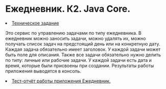 # Ежедневник. К2. Java Core.
<li><a href="https://docs.google.com/document/d/1PsiapNCkWX6GFFRjBlgRV3HwbG3qfGb7B6zq8gOhtQE/edit?usp=sharing">Техническое задание</a></li>

Это сервис по управлению задачами по типу ежедневника.
В ежедневник можно заносить задачи, можно удалять их, можно получать список задач на предстоящий день или на конкретную дату.
Каждая задача обязательно имеет заголовок. У каждой задачи может быть поле для описания. 
Также все задачи обязательно нужно делить по типу: личные или рабочие задачи. У каждой задачи есть дата и время, которые были присвоены при создании.
Результаты работы приложения выводятся в консоль.

<li><a href="https://docs.google.com/document/d/12ah5RqkY1fEsGUpb7EFjz0N9eL9Q1FWFFHHPRd0rAn8/edit?usp=sharing">Тест-отчёт работы приложения Ежедневник.</a></li>
